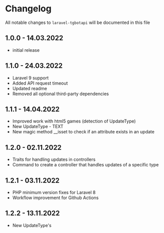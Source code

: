 # Changelog

All notable changes to `laravel-tgbotapi` will be documented in this file

## 1.0.0 - 14.03.2022

- initial release

## 1.1.0 - 24.03.2022

- Laravel 9 support
- Added API request timeout
- Updated readme
- Removed all optional third-party dependencies

## 1.1.1 - 14.04.2022

- Improved work with html5 games (detection of UpdateType)
- New UpdateType - TEXT
- New magic method __isset to check if an attribute exists in an update

## 1.2.0 - 02.11.2022

- Traits for handling updates in controllers
- Command to create a controller that handles updates of a specific type

## 1.2.1 - 03.11.2022

- PHP minimum version fixes for Laravel 8
- Workflow improvement for Github Actions

## 1.2.2 - 13.11.2022

- New UpdateType's